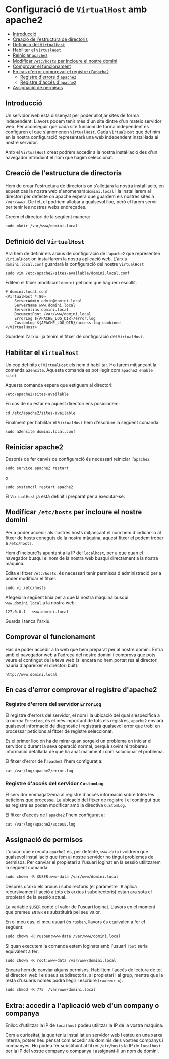 # Configuració de `VirtualHost` amb apache2

* [Introducció](#introduccio)
* [Creació de l'estructura de directoris](#estructura-directoris)
* [Definició del `VirtualHost`](#definicio-virtual-host)
* [Habilitar el `VirtualHost`](#habilitar-virtual-host)
* [Reiniciar `apache2`](#reiniciar-apache2)
* [Modificar `/etc/hosts` per incloure el nostre domini](#modificar-etc-hosts)
* [Comprovar el funcionament](#comprovar-funcionament)
* [En cas d'error comprovar el registre d'`apache2`](#comprovar-registre-apache2)
  * [Registre d'errors d'`apache2`](#registre-errors-apache2)
  * [Registre d'accés d'`apache2`](#registre-acces-apache2)
* [Assignació de permisos](#assignacio-permisos)

## Introducció <a name="introduccio"></a>
Un servidor web està dissenyat per poder allotjar sites de forma independent. Llavors podem tenir més d'un site dintre d'un mateix servidor web. Per aconseguir que cada site funcioni de forma independent es configuren el que s'anomenen `VirtualHost`. Cada `VirtualHost` que definim en la nostra configuració representarà una web independent instal·lada al nostre servidor.

Amb el `VirtualHost` creat podrem accedir a la nostra instal·lació des d'un navegador introduint el nom que hagim seleccionat.

## Creació de l'estructura de directoris <a name="estructura-directoris"></a>

Hem de crear l'estructura de directoris on s'allotjarà la nostra instal·lació, en aquest cas la nostra web s'anomenarà:​ `domini.local` i la instal·larem al directori per defecte on apache espera que guardem els nostres sites a `/var/www/`. De fet, el podriem allotjar a qualsevol lloc, però el farem servir per tenir les nostres webs endreçades.

​Creem el directori de la següent manera:

```console
sudo mkdir /var/www/domini.local
```

## Definició del `VirtualHost` <a name="definicio-virtual-host"></a>

Ara hem de definir els arxius de configuració de l'`apache2` que representen  `VirtualHost` on instal·larem la nostra aplicació web. L'arxiu `domini.local.conf` guardarà la configuració del nostre `VirtualHost`

```console
sudo vim /etc/apache2/sites-available/domini.local.conf
```

Editem el fitxer modificant `domini` pel nom que haguem escollit.

```console
# domini.local.conf
<VirtualHost *:80>
    ServerAdmin admin@domini.local
    ServerName www.domini.local
    ServerAlias domini.local
    DocumentRoot /var/www/domini.local
    ErrorLog ${APACHE_LOG_DIR}/error.log
    CustomLog ${APACHE_LOG_DIR}/access.log combined
</VirtualHost>
```

Guardem l'arxiu i ja tenim el fitxer de configuració del `VirtualHost`.

## Habilitar el `VirtualHost` <a name="habilitar-virtual-host"></a>

Un cop definits el `VirtualHost` els hem d'habilitar. Ho farem mitjançant la comanda `a2ensite`. ​Aquesta comanda es pot llegir com `apache2 enable site`)​

Aquesta comanda espera que estiguem al directori:
```console
/etc/apache2/sites-available
```
En cas de no estar en aquest directori ens posicionem:

```console
cd /etc/apache2/sites-available
```

Finalment per habilitar el `VirtualHost` hem d'escriure la següent comanda:

```console
sudo a2ensite domini.local.conf
```

## Reiniciar apache2 <a name="reiniciar-apache2"></a>
Després de fer canvis de configuració és necessari reiniciar l'`apache2`

```console
sudo service apache2 restart
```
o
```console
sudo systemctl restart apache2
```

El `VirtualHost` ja està definit i preparat per a executar­-se.

## Modificar `/etc/hosts` per incloure el nostre domini <a name="modificar-etc-hosts"></a>

Per a poder accedir als nostres hosts mitjançant el nom hem d'indicar-lo al fitxer de hosts coneguts de la nostra màquina, aquest fitxer el podem trobar a `/etc/hosts`.

Hem d'incloure'ls apuntant a la IP del `localhost`, per a que quan el navegador busqui el nom de la nostra web busqui directament a la nostra màquina.

Edita el fitxer `/etc/hosts`, és necessari tenir permisos d'administració per a poder modificar el fitxer. ​

```console
sudo vi /etc/hosts
```

Afegeix la següent línia per a que la nostra màquina busqui `www.domini.local` a la nostra web:

```console
127.0.0.1   www.domini.local
```

Guarda i tanca l'arxiu.

## Comprovar el funcionament <a name="comprovar-funcionament"></a>
Has de poder accedir a la web que hem preparat per al nostre domini. Entra amb el navegador web a l'adreça del nostre domini i comprova que pots veure el contingut de la teva web (si encara no hem portat res al directori hauria d'apareixer el directori buit).

`http://www.domini.local`

## En cas d'error comprovar el registre d'apache2 <a name="comprovar-registre-apache2"></a>

### Registre d'errors del servidor `ErrorLog` <a name="registre-errors-apache2"></a>
El registre d'errors del servidor, el nom i la ubicació del qual s'especifica a la norma `ErrorLog`, és el més important de tots els registres, `apache2` enviarà qualsevol informació de diagnòstic i registrarà qualsevol error que trobi en processar peticions al fitxer de registre seleccionat.

És el primer lloc on ha de mirar quan sorgeixi un problema en iniciar el servidor o durant la seva operació normal, perquè sovint hi trobareu informació detallada de què ha anat malament i com solucionar el problema.

El fitxer d'error de l'`apache2` l'hem configurat a:

```console
cat /var/log/apache2/error.log
```

### Registre d'accés del servidor `CustomLog` <a name="registre-acces-apache2"></a>
El servidor emmagatzema al registre d'accés informació sobre totes les peticions que processa. La ubicació del fitxer de registre i el contingut que es registra es poden modificar amb la directiva `CustomLog`.

El fitxer d'accés de l'`apache2` l'hem configurat a:

```console
cat /var/log/apache2/access.log
```

## Assignació de permisos <a name="assignacio-permisos"></a>
L'usuari que executa `apache2` és, per defecte, `www-data` i voldrem que qualsevol instal·lació que fem al nostre servidor no tingui problemes de permisos. Per canviar el propietari a l'usuari loginat en la sessió utilitzarem la següent comanda:

```console
sudo chown -R $USER:www-data /var/www/domini.local
```

Després d'això els arxius i subdirectoris (el paràmetre `-­R` aplica recursivament l'acció a tots els arxius i subdirectoris) estàn ara sota el propietari de la sessió actual.

La variable `$USER` conté el valor de l'usuari loginat. Llavors en el moment que premeu `ENTER` es substituirà pel seu valor.

En el meu cas, el meu usuari és `rusben`, llavors és equivalen a fer el següent:

```console
sudo chown -R rusben:www-data /var/www/domini.local
```

Si quan executem la comanda estem loginats amb l'usuari `root` seria equivalent a fer:

```console
sudo chown -R root:www-data /var/www/domini.local
```

​Encara hem de canviar alguns permisos. Habilitem l'accés de lectura de tot el directori web i els seus subdirectoris, al propietari i al grup, mentre que la resta d'usuaris només podrá llegir i escriure (`rwxrwxr-x`).

```console
sudo chmod -R 775  /var/www/domini.local
```

## Extra: accedir a l'aplicació web d'un company o companya
Enlloc d'utilitzar la IP de `localhost` podeu utilitzar la IP de la vostra màquina.

Com a curiositat, ja que teniu instal·lat un servidor web i esteu en una xarxa interna, potser heu pensat com accedir als dominis dels vostres companys i companyes. Ho podeu fer substituint al fitxer `/etc/hosts` la IP de `localhost` per la IP del vostre company o companya i assignant-li un nom de domini.
